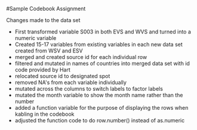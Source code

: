 #Sample Codebook Assignment

Changes made to the data set
- First transformed variable S003 in both EVS and WVS and turned into a numeric variable
- Created 15-17 variables from existing variables in each new data set created from WSV and ESV
- merged and created source id for each individual row
- filtered and mutated in names of countries into merged data set with id code provided by Hart
- relocated source id to designated spot
- removed NA's from each variable individually
- mutated across the columns to switch labels to factor labels
- mutated the month variable to show the month name rather than the number
- added a function variable for the purpose of displaying the rows when kabling in the codebook
- adjusted the function code to do row.number() instead of as.numeric
